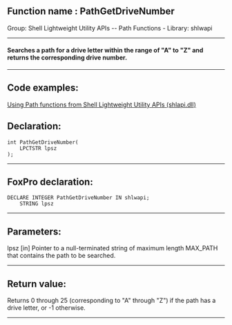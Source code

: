 
## Function name : PathGetDriveNumber
Group: Shell Lightweight Utility APIs -- Path Functions - Library: shlwapi    
***  


#### Searches a path for a drive letter within the range of "A" to "Z" and returns the corresponding drive number.
***  


## Code examples:
[Using Path functions from Shell Lightweight Utility APIs (shlapi.dll)](../../samples/sample_178.md)  

## Declaration:
```foxpro  
int PathGetDriveNumber(
    LPCTSTR lpsz
);  
```  
***  


## FoxPro declaration:
```foxpro  
DECLARE INTEGER PathGetDriveNumber IN shlwapi;
	STRING lpsz  
```  
***  


## Parameters:
lpsz 
[in] Pointer to a null-terminated string of maximum length MAX_PATH that contains the path to be searched.  
***  


## Return value:
Returns 0 through 25 (corresponding to "A" through "Z") if the path has a drive letter, or -1 otherwise.  
***  

